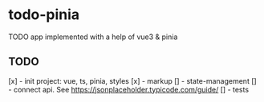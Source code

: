 # todo-pinia

TODO app implemented with a help of vue3 & pinia

## TODO
[x] - init project: vue, ts, pinia, styles
[x] - markup
[] - state-management
[] - connect api. See https://jsonplaceholder.typicode.com/guide/
[] - tests
